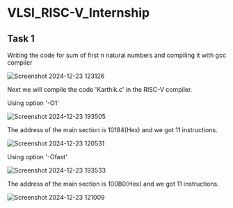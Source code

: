 # VLSI_RISC-V_Internship


## Task 1

Writing the code for sum of first n natural numbers and compiling  it with gcc compiler

![Screenshot 2024-12-23 123126](https://github.com/user-attachments/assets/b67d19ca-69f1-4339-82e7-6a6e6663b650)

Next we will compile the code 'Karthik.c' in the RISC-V compiler.

Using option '-O1'


![Screenshot 2024-12-23 193505](https://github.com/user-attachments/assets/c0d48825-af7e-4849-b3f0-0a79efd75959)


The address of the main section is 10184(Hex) and we got 11 instructions.

![Screenshot 2024-12-23 120531](https://github.com/user-attachments/assets/b03f8d19-353c-4ee6-b21e-0ac9b6f14342)

Using option '-Ofast'


![Screenshot 2024-12-23 193533](https://github.com/user-attachments/assets/daf64f20-2f0b-44b6-a035-2c4b228079e9)

The address of the main section is 100B0(Hex) and we got 11 instructions.

![Screenshot 2024-12-23 121009](https://github.com/user-attachments/assets/eef49bd5-903d-4e00-bc37-c7c9c1ef08f3)


